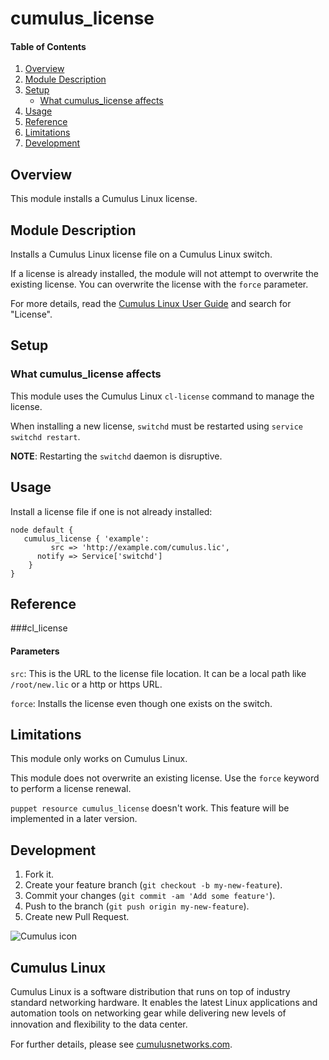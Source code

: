 # cumulus_license

#### Table of Contents

1. [Overview](#overview)
2. [Module Description](#module-description)
3. [Setup](#setup)
    * [What cumulus_license affects](#what-cumulus_license-affects)
4. [Usage](#usage)
5. [Reference](#reference)
5. [Limitations](#limitations)
6. [Development](#development)

## Overview

This module installs a Cumulus Linux license.

## Module Description

Installs a Cumulus Linux license file on a Cumulus Linux switch.

If a license is already installed, the module will not attempt to overwrite the existing license. You can overwrite the license with the `force` parameter.

For more details, read the [Cumulus Linux User Guide](http://docs.cumulusnetworks.com) and search for "License".

## Setup

### What cumulus_license affects

This module uses the Cumulus Linux `cl-license` command to manage the license.

When installing a new license, `switchd` must be restarted using ``service switchd restart``.

**NOTE**:
Restarting the `switchd` daemon is disruptive.

## Usage

Install a license file if one is not already installed:

```
node default {
   cumulus_license { 'example':
	     src => 'http://example.com/cumulus.lic',
	  notify => Service['switchd']
	}
}
```

## Reference

###cl_license

#### Parameters

   `src`: This is the URL to the license file location. It can be a local path like `/root/new.lic` or a http or https URL.

   `force`: Installs the license even though one exists on the switch.
## Limitations

This module only works on Cumulus Linux.

This module does not overwrite an existing license. Use the `force` keyword to perform a license renewal.

`puppet resource cumulus_license` doesn't work. This feature will be implemented in a later version.

## Development

1. Fork it.
2. Create your feature branch (`git checkout -b my-new-feature`).
3. Commit your changes (`git commit -am 'Add some feature'`).
4. Push to the branch (`git push origin my-new-feature`).
5. Create new Pull Request.


![Cumulus icon](http://cumulusnetworks.com/static/cumulus/img/logo_2014.png)

## Cumulus Linux

Cumulus Linux is a software distribution that runs on top of industry standard networking hardware. It enables the latest Linux applications and automation tools on networking gear while delivering new levels of innovation and ﬂexibility to the data center.

For further details, please see [cumulusnetworks.com](http://www.cumulusnetworks.com).
